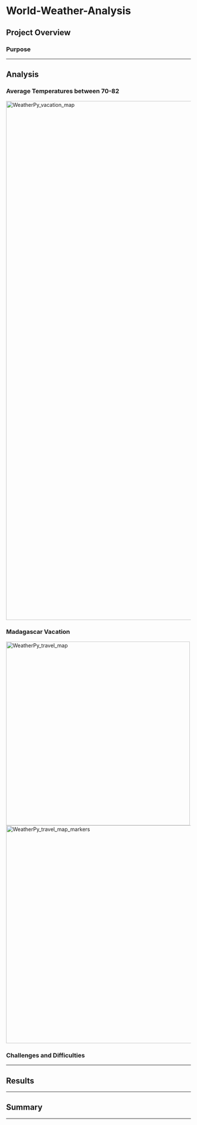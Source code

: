 # World-Weather-Analysis
## Project Overview

### Purpose

---
## Analysis

### Average Temperatures between 70-82 
<img width="1415" alt="WeatherPy_vacation_map" src="https://user-images.githubusercontent.com/79609464/164992988-82ea777f-3db0-4b4c-98f1-2725dcc04c04.png">

### Madagascar Vacation
<img width="501" alt="WeatherPy_travel_map" src="https://user-images.githubusercontent.com/79609464/164992424-dab197f1-ee85-4f0d-806b-29cf8e6f08e2.png">

<img width="594" alt="WeatherPy_travel_map_markers" src="https://user-images.githubusercontent.com/79609464/164992427-6fb83073-2a7f-48df-8662-e3c41db3b622.png">

### Challenges and Difficulties

---
## Results

---
## Summary

---

